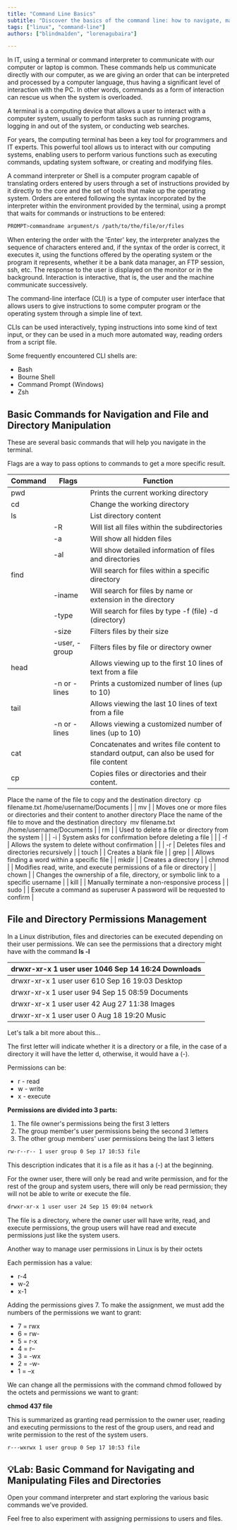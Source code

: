 ```yaml
---
title: "Command Line Basics"
subtitle: "Discover the basics of the command line: how to navigate, manipulate files and manage permissions in Linux. Learn from scratch in this complete tutorial!"
tags: ["linux", "command-line"]
authors: ["blindma1den", "lorenagubaira"]

---
```


In IT, using a terminal or command interpreter to communicate with our computer or laptop is common. These commands help us communicate directly with our computer, as we are giving an order that can be interpreted and processed by a computer language, thus having a significant level of interaction with the PC. In other words, commands as a form of interaction can rescue us when the system is overloaded.

A terminal is a computing device that allows a user to interact with a computer system, usually to perform tasks such as running programs, logging in and out of the system, or conducting web searches.

For years, the computing terminal has been a key tool for programmers and IT experts. This powerful tool allows us to interact with our computing systems, enabling users to perform various functions such as executing commands, updating system software, or creating and modifying files.

A command interpreter or Shell is a computer program capable of translating orders entered by users through a set of instructions provided by it directly to the core and the set of tools that make up the operating system. Orders are entered following the syntax incorporated by the interpreter within the environment provided by the terminal, using a prompt that waits for commands or instructions to be entered:

```bash
PROMPT>commandname argument/s /path/to/the/file/or/files
```

When entering the order with the 'Enter' key, the interpreter analyzes the sequence of characters entered and, if the syntax of the order is correct, it executes it, using the functions offered by the operating system or the program it represents, whether it be a bank data manager, an FTP session, ssh, etc. The response to the user is displayed on the monitor or in the background. Interaction is interactive, that is, the user and the machine communicate successively.

The command-line interface (CLI) is a type of computer user interface that allows users to give instructions to some computer program or the operating system through a simple line of text.

CLIs can be used interactively, typing instructions into some kind of text input, or they can be used in a much more automated way, reading orders from a script file.

Some frequently encountered CLI shells are:

- Bash
- Bourne Shell
- Command Prompt (Windows)
- Zsh

## Basic Commands for Navigation and File and Directory Manipulation

These are several basic commands that will help you navigate in the terminal.

Flags are a way to pass options to commands to get a more specific result.

| Command | Flags | Function |
| --- | --- | --- |
| pwd |  | Prints the current working directory |
| cd |  | Change the working directory |
| ls |  | List directory content |
|  | -R | Will list all files within the subdirectories |
|  | -a | Will show all hidden files |
|  | -al | Will show detailed information of files and directories |
| find |  | Will search for files within a specific directory |
|  | -iname | Will search for files by name or extension in the directory |
|  | -type | Will search for files by type -f (file) -d (directory) |
|  | -size | Filters files by their size |
|  | -user, -group | Filters files by file or directory owner |
| head |  | Allows viewing up to the first 10 lines of text from a file |
|  | -n or -lines | Prints a customized number of lines (up to 10) |
| tail |  | Allows viewing the last 10 lines of text from a file |
|  | -n or -lines | Allows viewing a customized number of lines (up to 10) |
| cat |  | Concatenates and writes file content to standard output, can also be used for file content |
| cp |  | Copies files or directories and their content.
Place the name of the file to copy and the destination directory 
cp filename.txt /home/username/Documents |
| mv |  | Moves one or more files or directories and their content to another directory
Place the name of the file to move and the destination directory 
mv filename.txt /home/username/Documents |
| rm |  | Used to delete a file or directory from the system |
|  | -i | System asks for confirmation before deleting a file |
|  | -f | Allows the system to delete without confirmation |
|  | -r | Deletes files and directories recursively |
| touch |  | Creates a blank file |
| grep |  | Allows finding a word within a specific file |
| mkdir |  | Creates a directory |
| chmod |  | Modifies read, write, and execute permissions of a file or directory |
| chown |  | Changes the ownership of a file, directory, or symbolic link to a specific username |
| kill |  | Manually terminate a non-responsive process |
| sudo |  | Execute a command as superuser
A password will be requested to confirm |

## File and Directory Permissions Management

In a Linux distribution, files and directories can be executed depending on their user permissions. We can see the permissions that a directory might have with the command **ls -l**

| drwxr-xr-x 1 user user 1046 Sep 14 16:24 Downloads |
| --- |
| drwxr-xr-x 1 user user 610 Sep 16 19:03 Desktop |
| drwxr-xr-x 1 user user 94 Sep 15 08:59 Documents |
| drwxr-xr-x 1 user user 42 Aug 27 11:38 Images |
| drwxr-xr-x 1 user user 0 Aug 18 19:20 Music |

Let's talk a bit more about this...

The first letter will indicate whether it is a directory or a file, in the case of a directory it will have the letter d, otherwise, it would have a (-).

Permissions can be:

- r - read
- w - write
- x - execute

**Permissions are divided into 3 parts:**

1. The file owner's permissions being the first 3 letters
2. The group member's user permissions being the second 3 letters
3. The other group members' user permissions being the last 3 letters

```bash
rw-r--r-- 1 user group 0 Sep 17 10:53 file
```

This description indicates that it is a file as it has a (-) at the beginning.

For the owner user, there will only be read and write permission, and for the rest of the group and system users, there will only be read permission; they will not be able to write or execute the file.

```bash
drwxr-xr-x 1 user user 24 Sep 15 09:04 network
```

The file is a directory, where the owner user will have write, read, and execute permissions, the group users will have read and execute permissions just like the system users.

Another way to manage user permissions in Linux is by their octets

Each permission has a value:

- r-4
- w-2
- x-1

Adding the permissions gives 7. To make the assignment, we must add the numbers of the permissions we want to grant:

- 7 = rwx
- 6 = rw-
- 5 = r-x
- 4 = r–
- 3 = -wx
- 2 = -w-
- 1 = –x

We can change all the permissions with the command chmod followed by the octets and permissions we want to grant:

**chmod 437 file**

This is summarized as granting read permission to the owner user, reading and executing permissions to the rest of the group users, and read and write permission to the rest of the system users.

```bash
r---wxrwx 1 user group 0 Sep 17 10:53 file
```

## 💡Lab: Basic Command for Navigating and Manipulating Files and Directories

Open your command interpreter and start exploring the various basic commands we've provided.

Feel free to also experiment with assigning permissions to users and files.
